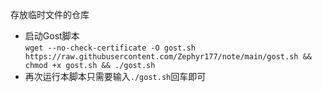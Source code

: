 存放临时文件的仓库
* 启动Gost脚本  
  `wget --no-check-certificate -O gost.sh https://raw.githubusercontent.com/Zephyr177/note/main/gost.sh && chmod +x gost.sh && ./gost.sh`  
* 再次运行本脚本只需要输入`./gost.sh`回车即可
